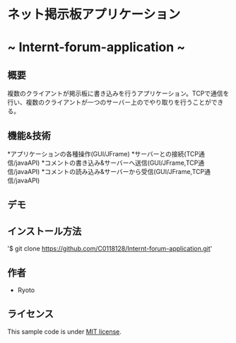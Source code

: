 # ネット掲示板アプリケーション 
# ~ Internt-forum-application ~

## 概要
複数のクライアントが掲示板に書き込みを行うアプリケーション。TCPで通信を行い、複数のクライアントが一つのサーバー上のでやり取りを行うことができる。

## 機能&技術
*アプリケーションの各種操作(GUI/JFrame)
*サーバーとの接続(TCP通信/javaAPI)
*コメントの書き込み&サーバーへ送信(GUI/JFrame,TCP通信/javaAPI)
*コメントの読み込み&サーバーから受信(GUI/JFrame,TCP通信/javaAPI)

## デモ

## インストール方法
'$ git clone https://github.com/C0118128/Internt-forum-application.git'

## 作者
* Ryoto

## ライセンス
This sample code is under [MIT license](https://en.wikipedia.org/wiki/MIT_License).
